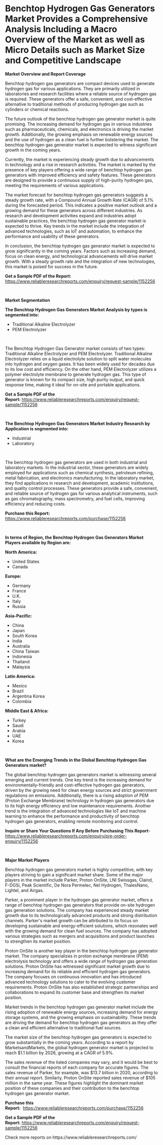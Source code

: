 <p><h1>Benchtop Hydrogen Gas Generators Market Provides a Comprehensive Analysis Including a Macro Overview of the Market as well as Micro Details such as Market Size and Competitive Landscape</h1></p><p><strong>Market Overview and Report Coverage</strong></p>
<p><p>Benchtop hydrogen gas generators are compact devices used to generate hydrogen gas for various applications. They are primarily utilized in laboratories and research facilities where a reliable source of hydrogen gas is required. These generators offer a safe, convenient, and cost-effective alternative to traditional methods of producing hydrogen gas such as cylinders or chemical reactions.</p><p>The future outlook of the benchtop hydrogen gas generator market is quite promising. The increasing demand for hydrogen gas in various industries such as pharmaceuticals, chemicals, and electronics is driving the market growth. Additionally, the growing emphasis on renewable energy sources and the use of hydrogen as a clean fuel is further bolstering the market. The benchtop hydrogen gas generator market is expected to witness significant growth in the coming years.</p><p>Currently, the market is experiencing steady growth due to advancements in technology and a rise in research activities. The market is marked by the presence of key players offering a wide range of benchtop hydrogen gas generators with improved efficiency and safety features. These generators are designed to provide a continuous supply of high-purity hydrogen gas, meeting the requirements of various applications.</p><p>The market forecast for benchtop hydrogen gas generators suggests a steady growth rate, with a Compound Annual Growth Rate (CAGR) of 5.1% during the forecasted period. This indicates a positive market outlook and a growing demand for these generators across different industries. As research and development activities expand and industries adopt sustainable practices, the benchtop hydrogen gas generator market is expected to thrive. Key trends in the market include the integration of advanced technologies, such as IoT and automation, to enhance the performance and usability of these generators.</p><p>In conclusion, the benchtop hydrogen gas generator market is expected to grow significantly in the coming years. Factors such as increasing demand, focus on clean energy, and technological advancements will drive market growth. With a steady growth rate and the integration of new technologies, this market is poised for success in the future.</p></p>
<p><strong>Get a Sample PDF of the Report:</strong> <a href="https://www.reliableresearchreports.com/enquiry/request-sample/1152256">https://www.reliableresearchreports.com/enquiry/request-sample/1152256</a></p>
<p>&nbsp;</p>
<p><strong>Market Segmentation</strong></p>
<p><strong>The Benchtop Hydrogen Gas Generators Market Analysis by types is segmented into:</strong></p>
<p><ul><li>Traditional Alkaline Electrolyzer</li><li>PEM Electrolyzer</li></ul></p>
<p>&nbsp;</p>
<p><p>The Benchtop Hydrogen Gas Generator market consists of two types: Traditional Alkaline Electrolyzer and PEM Electrolyzer. Traditional Alkaline Electrolyzer relies on a liquid electrolyte solution to split water molecules into hydrogen and oxygen gases. It has been widely used for decades due to its low cost and efficiency. On the other hand, PEM Electrolyzer utilizes a polymer electrolyte membrane to generate hydrogen gas. This type of generator is known for its compact size, high purity output, and quick response time, making it ideal for on-site and portable applications.</p></p>
<p><strong>Get a Sample PDF of the Report:</strong>&nbsp;<a href="https://www.reliableresearchreports.com/enquiry/request-sample/1152256">https://www.reliableresearchreports.com/enquiry/request-sample/1152256</a></p>
<p>&nbsp;</p>
<p><strong>The Benchtop Hydrogen Gas Generators Market Industry Research by Application is segmented into:</strong></p>
<p><ul><li>Industrial</li><li>Laboratory</li></ul></p>
<p>&nbsp;</p>
<p><p>The benchtop hydrogen gas generators are used in both industrial and laboratory markets. In the industrial sector, these generators are widely employed for applications such as chemical synthesis, petroleum refining, metal fabrication, and electronics manufacturing. In the laboratory market, they find applications in research and development, academic institutions, and quality control processes. These generators provide a safe, convenient, and reliable source of hydrogen gas for various analytical instruments, such as gas chromatography, mass spectrometry, and fuel cells, improving efficiency and reducing costs.</p></p>
<p><strong>Purchase this Report:</strong>&nbsp; <a href="https://www.reliableresearchreports.com/purchase/1152256">https://www.reliableresearchreports.com/purchase/1152256</a></p>
<p>&nbsp;</p>
<p><strong>In terms of Region, the Benchtop Hydrogen Gas Generators Market Players available by Region are:</strong></p>
<p>
    <p> <strong> North America: </strong>
        <ul>
            <li>United States</li>
            <li>Canada</li>
        </ul>
        </p> 
    <p> <strong> Europe: </strong>
        <ul>
            <li>Germany</li>
            <li>France</li>
            <li>U.K.</li>
            <li>Italy</li>
            <li>Russia</li>
        </ul>
        </p> 
    <p> <strong> Asia-Pacific: </strong>
        <ul>
            <li>China</li>
            <li>Japan</li>
            <li>South Korea</li>
            <li>India</li>
            <li>Australia</li>
            <li>China Taiwan</li>
            <li>Indonesia</li>
            <li>Thailand</li>
            <li>Malaysia</li>
        </ul>
        </p> 
    <p> <strong> Latin America: </strong>
        <ul>
            <li>Mexico</li>
            <li>Brazil</li>
            <li>Argentina Korea</li>
            <li>Colombia</li>
        </ul>
        </p> 
    <p> <strong> Middle East & Africa: </strong>
        <ul>
            <li>Turkey</li>
            <li>Saudi</li>
            <li>Arabia</li>
            <li>UAE</li>
            <li>Korea</li>
        </ul>
    </p>
    </p>
<p>&nbsp;</p>
<p><strong>What are the Emerging Trends in the Global Benchtop Hydrogen Gas Generators market?</strong></p>
<p><p>The global benchtop hydrogen gas generators market is witnessing several emerging and current trends. One key trend is the increasing demand for environmentally-friendly and cost-effective hydrogen gas generators, driven by the growing need for clean energy sources and strict government regulations on emissions. Additionally, there is a rising adoption of PEM (Proton Exchange Membrane) technology in hydrogen gas generators due to its high energy efficiency and low maintenance requirements. Another trend is the integration of advanced technologies like IoT and machine learning to enhance the performance and productivity of benchtop hydrogen gas generators, enabling remote monitoring and control.</p></p>
<p><strong>Inquire or Share Your Questions If Any Before Purchasing This Report</strong>- <a href="https://www.reliableresearchreports.com/enquiry/pre-order-enquiry/1152256">https://www.reliableresearchreports.com/enquiry/pre-order-enquiry/1152256</a></p>
<p>&nbsp;</p>
<p><strong>Major Market Players</strong></p>
<p><p>Benchtop hydrogen gas generators market is highly competitive, with key players striving to gain a significant market share. Some of the major players in the market include Parker, Proton OnSite, LNI Swissgas, Claind, F-DGSi, Peak Scientific, De Nora Permelec, Nel Hydrogen, ThalesNano, Lightel, and Airgas.</p><p>Parker, a prominent player in the hydrogen gas generator market, offers a range of benchtop hydrogen gas generators that provide on-site hydrogen gas generation solutions. The company has experienced steady market growth due to its technologically advanced products and strong distribution channels. Parker's market growth can be attributed to its focus on developing sustainable and energy-efficient solutions, which resonates well with the growing demand for clean fuel sources. The company has adopted various strategies such as mergers and acquisitions and product launches to strengthen its market position.</p><p>Proton OnSite is another key player in the benchtop hydrogen gas generator market. The company specializes in proton exchange membrane (PEM) electrolysis technology and offers a wide range of hydrogen gas generation solutions. Proton OnSite has witnessed significant market growth due to increasing demand for its reliable and efficient hydrogen gas generators. The company focuses on continuous innovation and has introduced advanced technology solutions to cater to the evolving customer requirements. Proton OnSite has also established strategic partnerships and collaborations to expand its customer base and strengthen its market position.</p><p>Market trends in the benchtop hydrogen gas generator market include the rising adoption of renewable energy sources, increasing demand for energy storage systems, and the growing emphasis on sustainability. These trends are driving the demand for benchtop hydrogen gas generators as they offer a clean and efficient alternative to traditional fuel sources.</p><p>The market size of the benchtop hydrogen gas generators is expected to grow substantially in the coming years. According to a report by MarketsandMarkets, the global hydrogen generator market is projected to reach $1.1 billion by 2026, growing at a CAGR of 5.9%.</p><p>The sales revenue of the listed companies may vary, and it would be best to consult the financial reports of each company for accurate figures. The sales revenue of Parker, for example, was $13.7 billion in 2020, according to their annual report. Similarly, Proton OnSite reported sales revenue of $105 million in the same year. These figures highlight the dominant market position of these companies and their contribution to the benchtop hydrogen gas generator market.</p></p>
<p><strong>Purchase this Report:</strong>&nbsp;&nbsp;<a href="https://www.reliableresearchreports.com/purchase/1152256">https://www.reliableresearchreports.com/purchase/1152256</a></p>
<p></p>
<p><strong>Get a Sample PDF of the Report:</strong>&nbsp;<a href="https://www.reliableresearchreports.com/enquiry/request-sample/1152256">https://www.reliableresearchreports.com/enquiry/request-sample/1152256</a></p>
<p>Check more reports on https://www.reliableresearchreports.com/</p>